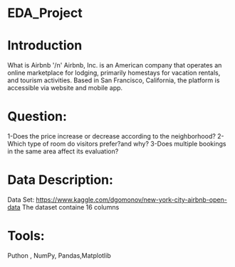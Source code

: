 # EDA_Project
# Introduction
What is Airbnb '/n'
Airbnb, Inc. is an American company that operates an online marketplace for lodging, primarily homestays for vacation rentals, and tourism activities. Based in San Francisco, California, the platform is accessible via website and mobile app.
# Question:
1-Does the price increase or decrease according to the neighborhood?
2-Which type of room do visitors prefer?and why?
3-Does multiple bookings in the same area affect its evaluation?
# Data Description:
Data Set: https://www.kaggle.com/dgomonov/new-york-city-airbnb-open-data
 The dataset containe 16 columns
 # Tools:
 Puthon , NumPy, Pandas,Matplotlib
 


